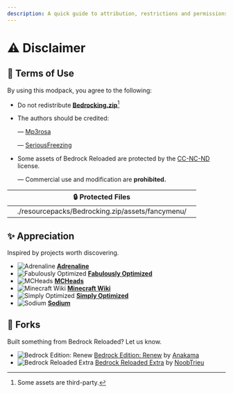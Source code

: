 ```yaml
---
description: A quick guide to attribution, restrictions and permissions.
---
```


# ⚠️ Disclaimer

## 📝 Terms of Use

By using this modpack, you agree to the following:

* Do not redistribute [**Bedrocking.zip**](#user-content-fn-1)[^1]
*   The authors should be credited:

    — [Mp3rosa](https://www.instagram.com/_mp3rosa_)

    — [SeriousFreezing](https://modrinth.com/user/SeriousFreezing)
*   Some assets of Bedrock Reloaded are protected by the [CC-NC-ND](https://www.tldrlegal.com/license/creative-commons-attribution-noncommercial-noderivs-cc-nc-nd) license.

    — Commercial use and modification are **prohibited.**

<table><thead><tr><th width="420" align="center">🔒 Protected Files</th></tr></thead><tbody><tr><td align="center">./resourcepacks/Bedrocking.zip/assets/fancymenu/</td></tr></tbody></table>

## ✨ Appreciation

Inspired by projects worth discovering.

* <img src="https://cdn.modrinth.com/data/BYN9yKrV/61168475f1a9ef2823aa0d248533ba42134ca62e_96.webp" alt="Adrenaline" data-size="line"> [**Adrenaline**](https://modrinth.com/modpack/adrenaline)
* <img src="https://cdn.modrinth.com/data/1KVo5zza/9f1ded4949c2a9db5ca382d3bcc912c7245486b4_96.webp" alt="Fabulously Optimized" data-size="line"> [**Fabulously Optimized**](https://modrinth.com/modpack/fabulously-optimized)
* <img src="https://mc-heads.net/avatar/c5ef334745934f398bb12eaa40dd986e/50" alt="MCHeads" data-size="line"> [**MCHeads**](https://mc-heads.net/)
* <img src="https://images.wikia.com/minecraft_gamepedia/images/b/bc/Wiki.png" alt="Minecraft Wiki" data-size="line"> [**Minecraft Wiki**](https://minecraft.wiki/)
* <img src="https://cdn.modrinth.com/data/BYfVnHa7/845e93223da7e8d1ed1a33364b5bdb4c316ac518.png" alt="Simply Optimized" data-size="line"> [**Simply Optimized**](https://modrinth.com/modpack/sop)
* <img src="https://cdn.modrinth.com/data/AANobbMI/295862f4724dc3f78df3447ad6072b2dcd3ef0c9_96.webp" alt="Sodium" data-size="line"> [**Sodium**](https://modrinth.com/mod/sodium)

## 🌱 Forks

Built something from Bedrock Reloaded? Let us know.

* <img src="https://cdn.modrinth.com/data/1rywjt8g/fee029799e55f502fd87df30916cfe021d729470_96.webp" alt="Bedrock Edition: Renew" data-size="line"> [Bedrock Edition: Renew](https://modrinth.com/modpack/bedrock-edition-modpack) by [Anakama](https://modrinth.com/user/Anakama)
* <img src="https://cdn.modrinth.com/data/4cgYsINp/a81aaecb09a71cc6414527a917a2becb1747ff39_96.webp" alt="Bedrock Reloaded Extra" data-size="line"> [Bedrock Reloaded Extra](https://modrinth.com/modpack/bedrock-reloaded-extra) by [NoobTrieu](https://modrinth.com/user/NoobTrieu)

[^1]: Some assets are third-party.
